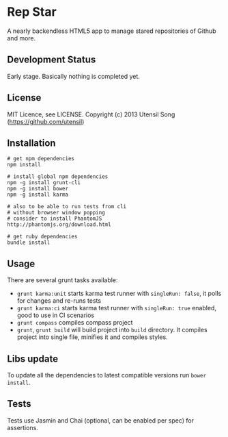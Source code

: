 # Rep Star

A nearly backendless HTML5 app to manage stared repositories of Github and more.

## Development Status

Early stage. Basically nothing is completed yet.

License
--------

MIT Licence, see LICENSE.
Copyright (c) 2013 Utensil Song (https://github.com/utensil)

## Installation

	# get npm dependencies
	npm install

	# install global npm dependencies
	npm -g install grunt-cli
	npm -g install bower
	npm -g install karma

	# also to be able to run tests from cli
	# without browser window popping
	# consider to install PhantomJS
	http://phantomjs.org/download.html

	# get ruby dependencies
	bundle install

## Usage

There are several grunt tasks available:

* `grunt karma:unit` starts karma test runner with `singleRun: false`, it polls for changes and re-runs tests
* `grunt karma:ci` starts karma test runner with `singleRun: true` enabled, good to use in CI scenarios
* `grunt compass` compiles compass project
* `grunt`, `grunt build` will build project into `build` directory. It compiles project into single file, minifies it and compiles styles.

## Libs update

To update all the dependencies to latest compatible versions run `bower install`.

## Tests

Tests use Jasmin and Chai (optional, can be enabled per spec) for assertions.